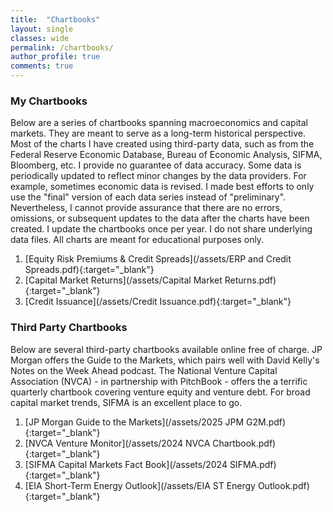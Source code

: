 ```yaml
---
title:  "Chartbooks"
layout: single
classes: wide
permalink: /chartbooks/
author_profile: true
comments: true
---
```

### My Chartbooks
Below are a series of chartbooks spanning macroeconomics and capital markets. They are meant to serve as a long-term historical perspective. Most of the charts I have created using third-party data, such as from the Federal Reserve Economic Database, Bureau of Economic Analysis, SIFMA, Bloomberg, etc. I provide no guarantee of data accuracy. Some data is periodically updated to reflect minor changes by the data providers. For example, sometimes economic data is revised. I made best efforts to only use the "final" version of each data series instead of "preliminary". Nevertheless, I cannot provide assurance that there are no errors, omissions, or subsequent updates to the data after the charts have been created. I update the chartbooks once per year. I do not share underlying data files. All charts are meant for educational purposes only.<br>

1. [Equity Risk Premiums & Credit Spreads](/assets/ERP and Credit Spreads.pdf){:target="_blank"}
2. [Capital Market Returns](/assets/Capital Market Returns.pdf){:target="_blank"}
3. [Credit Issuance](/assets/Credit Issuance.pdf){:target="_blank"}

### Third Party Chartbooks
Below are several third-party chartbooks available online free of charge. JP Morgan offers the Guide to the Markets, which pairs well with David Kelly's Notes on the Week Ahead podcast. The National Venture Capital Association (NVCA) - in partnership with PitchBook - offers the a terrific quarterly chartbook covering venture equity and venture debt. For broad capital market trends, SIFMA is an excellent place to go.<br>

1. [JP Morgan Guide to the Markets](/assets/2025 JPM G2M.pdf){:target="_blank"}
2. [NVCA Venture Monitor](/assets/2024 NVCA Chartbook.pdf){:target="_blank"}
3. [SIFMA Capital Markets Fact Book](/assets/2024 SIFMA.pdf){:target="_blank"}
4. [EIA Short-Term Energy Outlook](/assets/EIA ST Energy Outlook.pdf){:target="_blank"}

